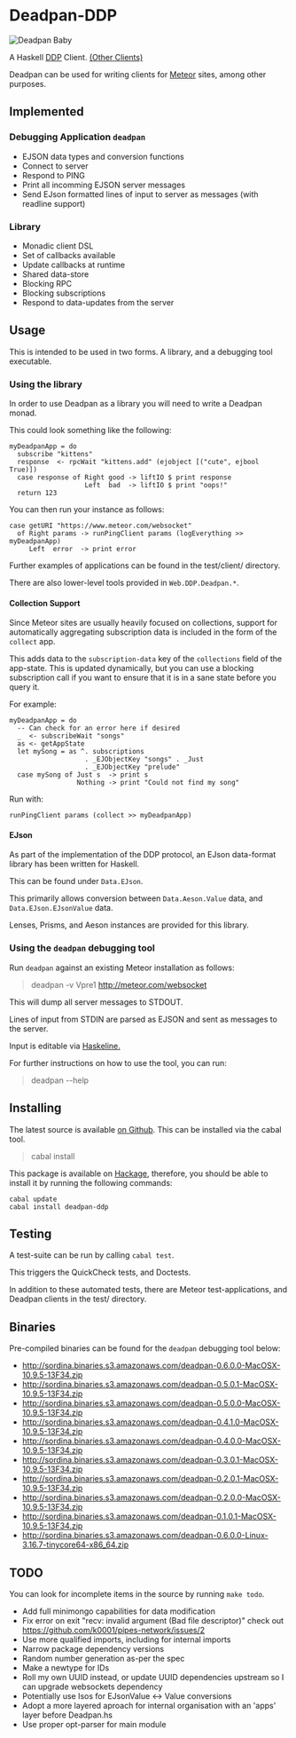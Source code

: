 # Deadpan-DDP

![Deadpan Baby](http://i.imgur.com/Nc5mA2j.png)

A Haskell
[DDP](https://github.com/meteor/meteor/blob/devel/packages/ddp/DDP.md)
Client. [(Other Clients)](http://www.meteorpedia.com/read/DDP_Clients)

Deadpan can be used for writing clients for [Meteor](https://www.meteor.com/) sites, among other purposes.

## Implemented

### Debugging Application `deadpan`

* EJSON data types and conversion functions
* Connect to server
* Respond to PING
* Print all incomming EJSON server messages
* Send EJson formatted lines of input to server as messages (with readline support)

### Library

* Monadic client DSL
* Set of callbacks available
* Update callbacks at runtime
* Shared data-store
* Blocking RPC
* Blocking subscriptions
* Respond to data-updates from the server


## Usage

This is intended to be used in two forms. A library, and a debugging tool executable.

### Using the library

In order to use Deadpan as a library you will need to write a Deadpan monad.

This could look something like the following:

    myDeadpanApp = do
      subscribe "kittens"
      response  <- rpcWait "kittens.add" (ejobject [("cute", ejbool True)])
      case response of Right good -> liftIO $ print response
                       Left  bad  -> liftIO $ print "oops!"
      return 123

You can then run your instance as follows:

    case getURI "https://www.meteor.com/websocket"
      of Right params -> runPingClient params (logEverything >> myDeadpanApp)
         Left  error  -> print error

Further examples of applications can be found in the test/client/ directory.

There are also lower-level tools provided in `Web.DDP.Deadpan.*`.

#### Collection Support

Since Meteor sites are usually heavily focused on collections,
support for automatically aggregating subscription data is
included in the form of the `collect` app.

This adds data to the `subscription-data` key of the `collections` field of the
app-state. This is updated dynamically, but you can use a blocking subscription
call if you want to ensure that it is in a sane state before you query it.

For example:

    myDeadpanApp = do
      -- Can check for an error here if desired
      _  <- subscribeWait "songs"
      as <- getAppState
      let mySong = as ^. subscriptions
                       . _EJObjectKey "songs" . _Just
                       . _EJObjectKey "prelude"
      case mySong of Just s  -> print s
                     Nothing -> print "Could not find my song"

Run with:

    runPingClient params (collect >> myDeadpanApp)


#### EJson

As part of the implementation of the DDP protocol, an EJson data-format
library has been written for Haskell.

This can be found under `Data.EJson`.

This primarily allows conversion between `Data.Aeson.Value` data,
and `Data.EJson.EJsonValue` data.

Lenses, Prisms, and Aeson instances are provided for this library.


### Using the `deadpan` debugging tool

Run `deadpan` against an existing Meteor installation as follows:

> deadpan -v Vpre1 http://meteor.com/websocket

This will dump all server messages to STDOUT.

Lines of input from STDIN are parsed as EJSON and sent as messages to the server.

Input is editable via [Haskeline.](http://hackage.haskell.org/package/haskeline)

For further instructions on how to use the tool, you can run:

> deadpan --help


## Installing

The latest source is available [on Github](https://github.com/sordina/Deadpan-DDP).
This can be installed via the cabal tool.

> cabal install

This package is available on [Hackage](http://hackage.haskell.org/package/Deadpan-DDP),
therefore, you should be able to install it by running the following commands:

    cabal update
    cabal install deadpan-ddp


## Testing

A test-suite can be run by calling `cabal test`.

This triggers the QuickCheck tests, and Doctests.

In addition to these automated tests, there are Meteor test-applications, and Deadpan
clients in the test/ directory.


## Binaries

Pre-compiled binaries can be found for the `deadpan` debugging tool below:

* <http://sordina.binaries.s3.amazonaws.com/deadpan-0.6.0.0-MacOSX-10.9.5-13F34.zip>
* <http://sordina.binaries.s3.amazonaws.com/deadpan-0.5.0.1-MacOSX-10.9.5-13F34.zip>
* <http://sordina.binaries.s3.amazonaws.com/deadpan-0.5.0.0-MacOSX-10.9.5-13F34.zip>
* <http://sordina.binaries.s3.amazonaws.com/deadpan-0.4.1.0-MacOSX-10.9.5-13F34.zip>
* <http://sordina.binaries.s3.amazonaws.com/deadpan-0.4.0.0-MacOSX-10.9.5-13F34.zip>
* <http://sordina.binaries.s3.amazonaws.com/deadpan-0.3.0.1-MacOSX-10.9.5-13F34.zip>
* <http://sordina.binaries.s3.amazonaws.com/deadpan-0.2.0.1-MacOSX-10.9.5-13F34.zip>
* <http://sordina.binaries.s3.amazonaws.com/deadpan-0.2.0.0-MacOSX-10.9.5-13F34.zip>
* <http://sordina.binaries.s3.amazonaws.com/deadpan-0.1.0.1-MacOSX-10.9.5-13F34.zip>
* <http://sordina.binaries.s3.amazonaws.com/deadpan-0.6.0.0-Linux-3.16.7-tinycore64-x86_64.zip>


## TODO

You can look for incomplete items in the source by running `make todo`.

* Add full minimongo capabilities for data modification
* Fix error on exit "recv: invalid argument (Bad file descriptor)" check out <https://github.com/k0001/pipes-network/issues/2>
* Use more qualified imports, including for internal imports
* Narrow package dependency versions
* Random number generation as-per the spec
* Make a newtype for IDs
* Roll my own UUID instead, or update UUID dependencies upstream so I can upgrade websockets dependency
* Potentially use Isos for EJsonValue <-> Value conversions
* Adopt a more layered aproach for internal organisation with an 'apps' layer before Deadpan.hs
* Use proper opt-parser for main module
